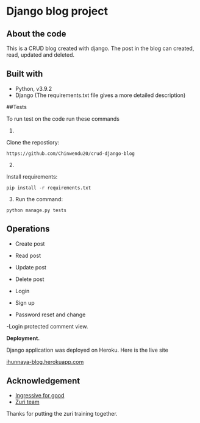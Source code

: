 
# Django blog project


## About the code

This is a CRUD blog created with django. The post in the blog can created, read, updated and deleted.
## Built with

 - Python, v3.9.2
 - Django
 (The requirements.txt file gives a more detailed description)

##Tests

To run test on the code run these commands

1.
Clone the repostiory:
```
https://github.com/Chinwendu20/crud-django-blog

```
2.
Install requirements:

```
pip install -r requirements.txt

```

3. Run the command:

```
python manage.py tests

```
## Operations

- Create post

- Read post

- Update post

- Delete post

- Login

- Sign up

- Password reset and change

-Login protected  comment view.

**Deployment.**

Django application was deployed on Heroku. Here is the live site

[ihunnaya-blog.herokuapp.com](ihunnaya-blog.herokuapp.com)

## Acknowledgement

 - [Ingressive for good](https://ingressive.org/)
 - [Zuri team](https://zuri.team/)



Thanks for putting the zuri training together.
